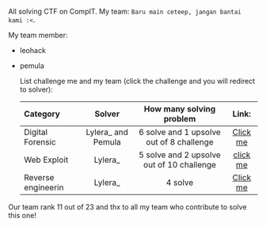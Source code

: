All solving CTF on CompIT. My team: `Baru main ceteep, jangan bantai kami :<`. 

My team member:
- leohack
- pemula

  List challenge me and my team (click the challenge and you will redirect to solver):

  | Category | Solver | How many solving problem | Link: |
  | :------- | :------: | :------: | :------: |
  | Digital Forensic | Lylera_ and Pemula | 6 solve and 1 upsolve out of 8 challenge | [Click me](https://github.com/Lunalight-Yui/CTF/tree/main/2025/ITS%20ctf/CompIT/Digital%20Forensic)
  | Web Exploit | Lylera_ | 5 solve and 2 upsolve out of 10 challenge | [click me](https://github.com/Lunalight-Yui/CTF/tree/main/2025/ITS%20ctf/CompIT/Web%20Exploit)
  | Reverse engineerin | Lylera_ | 4 solve | [Click me](https://github.com/Lunalight-Yui/CTF/tree/main/2025/ITS%20ctf/CompIT/reverse%20engineering)
  
Our team rank 11 out of 23 and thx to all my team who contribute to solve this one!
